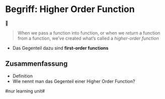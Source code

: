 # Begriff: Higher Order Function
👼

> When we pass a function into function, or when we _return_ a function from a function, we’ve created what’s called a _higher-order function_

- Das Gegenteil dazu sind **first-order functions**

## Zusammenfassung
- Definition
- Wie nennt man das Gegenteil einer Higher Order Function?


#nur learning unit#
